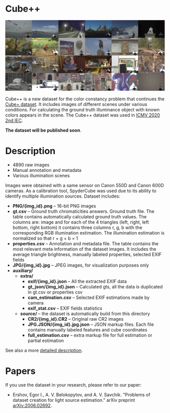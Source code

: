# Cube++

![Image examples](./description/examples.jpg)

Cube++ is a new dataset for the color constancy problem that continues the [Cube+ dataset](https://ipg.fer.hr/ipg/resources/color_constancy). It includes images of different scenes under various conditions. For calculating the ground truth illuminance object with known colors appears in the scene. The Cube++ dataset was used in [ICMV 2020 2nd IEC](http://chromaticity.iitp.ru/). 

**The dataset will be published soon**. 

# Description
* 4890 raw images
* Manual annotation and metadata
* Various illumination scenes

Images were obtained with a same sensor on Canon 550D and Canon 600D cameras. As a calibration tool, SpyderCube was used due to its ability to identify multiple illumination sources. Dataset includes:
* **PNG/{img_id}.png** – 16-bit PNG images
* **gt.csv** – Ground truth chromaticities answers. Ground truth file. The table contains automatically calculated ground truth values. The columns are: image and for each of the 4 triangles (left, right, left bottom, right bottom) it contains three columns r, g, b with the corresponding RGB illumination estimation. The illumination estimation is normalized so that r + g + b = 1
* **properties.csv** – Annotation and metadata file. The table contains the most relevant meta information of the dataset images. It includes the average triangle brightness, manually labeled properties, selected EXIF fields
* **JPG/{img_id}.jpg** – JPEG images, for visualization purposes only
* **auxiliary/** 
    * **extra/**
        * **exif/{img_id}.json** – All the extracted EXIF data
        * **gt_json/{img_id}.json** – Calculated gts, all the data is duplicated in gt.csv or properties csv
        * **cam_estimation.csv** – Selected EXIF estimations made by camera
        * **exif_stat.csv** – EXIF fields statistics
    * **source/** – the dataset is automatically build from this directory
        * **CR2/{img_id}.CR2** – Original raw CR2 images
        * **JPG.JSON/{img_id}.jpg.json** – JSON markup files. Each file contains manually labeled features and cube coordinates
        * **full_estimation.csv** – extra markup file for full estimation or partial estimation

See also a more [detailed description](./description/description.md).

# Papers
If you use the dataset in your research, please refer to our paper:
* Ershov, Egor I., A. V. Belokopytov, and A. V. Savchik. "Problems of dataset creation for light source estimation." arXiv preprint [arXiv:2006.02692](https://arxiv.org/abs/2006.02692).
